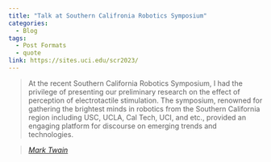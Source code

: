 ```yaml
---
title: "Talk at Southern Califronia Robotics Symposium"
categories:
  - Blog
tags:
  - Post Formats
  - quote
link: https://sites.uci.edu/scr2023/
---
```


> At the recent Southern California Robotics Symposium, I had the privilege of presenting our preliminary research on the effect of perception of electrotactile stimulation. The symposium, renowned for gathering the brightest minds in robotics from the Southern California region including USC, UCLA, Cal Tech, UCI, and etc., provided an engaging platform for discourse on emerging trends and technologies. 
  
> <cite><a href="http://www.brainyquote.com/quotes/quotes/m/marktwain163473.html">Mark Twain</a></cite>
